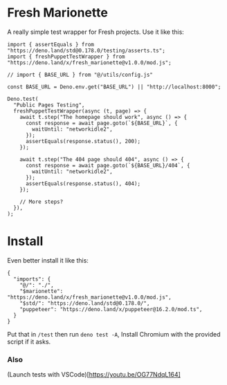 # Fresh Marionette

A really simple test wrapper for Fresh projects. Use it like this:

```
import { assertEquals } from "https://deno.land/std@0.178.0/testing/asserts.ts";
import { freshPuppetTestWrapper } from "https://deno.land/x/fresh_marionette@v1.0.0/mod.js";

// import { BASE_URL } from "@/utils/config.js"

const BASE_URL = Deno.env.get("BASE_URL") || "http://localhost:8000";

Deno.test(
  "Public Pages Testing",
  freshPuppetTestWrapper(async (t, page) => {
    await t.step("The homepage should work", async () => {
      const response = await page.goto(`${BASE_URL}`, {
        waitUntil: "networkidle2",
      });
      assertEquals(response.status(), 200);
    });

    await t.step("The 404 page should 404", async () => {
      const response = await page.goto(`${BASE_URL}/404`, {
        waitUntil: "networkidle2",
      });
      assertEquals(response.status(), 404);
    });

    // More steps?
  }),
);
```

# Install

Even better install it like this:

```
{
  "imports": {
    "@/": "./",
    "$marionette": "https://deno.land/x/fresh_marionette@v1.0.0/mod.js",
    "$std/": "https://deno.land/std@0.178.0/",
    "puppeteer": "https://deno.land/x/puppeteer@16.2.0/mod.ts",
  }
}
```

Put that in `/test` then run `deno test -A`, Install Chromium with the provided
script if it asks.

### Also

(Launch tests with VSCode)[https://youtu.be/OG77NdqL164]
